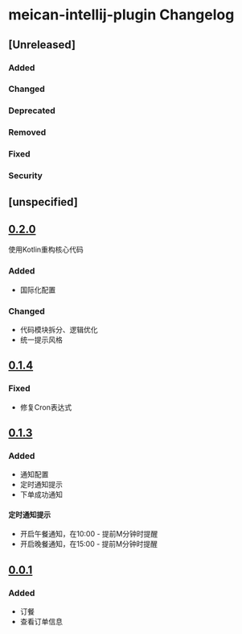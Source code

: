 <!-- Keep a Changelog guide -> https://keepachangelog.com -->

# meican-intellij-plugin Changelog

## [Unreleased]
### Added

### Changed

### Deprecated

### Removed

### Fixed

### Security
## [unspecified]

## [0.2.0](https://github.com/motui/meican-intellij-plugin/releases/tag/v0.2)
使用Kotlin重构核心代码
### Added
- 国际化配置

### Changed
- 代码模块拆分、逻辑优化
- 统一提示风格


## [0.1.4](https://github.com/motui/meican-intellij-plugin/releases/tag/v0.1.4)

### Fixed

- 修复Cron表达式

## [0.1.3](https://github.com/motui/meican-intellij-plugin/releases/tag/v0.1.3)

### Added

- 通知配置
- 定时通知提示
- 下单成功通知

#### 定时通知提示

- 开启午餐通知，在10:00 - 提前M分钟时提醒
- 开启晚餐通知，在15:00 - 提前M分钟时提醒

## [0.0.1](https://github.com/motui/meican-intellij-plugin/releases/tag/v0.0.1)

### Added

- 订餐
- 查看订单信息

